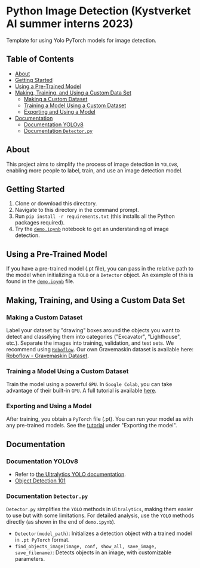 # Python Image Detection (Kystverket AI summer interns 2023)
Template for using Yolo PyTorch models for image detection.

## Table of Contents
- [About](#about)
- [Getting Started](#getting-started)
- [Using a Pre-Trained Model](#using-a-pre-trained-model)
- [Making, Training, and Using a Custom Data Set](#making-training-and-using-a-custom-data-set)
  - [Making a Custom Dataset](#making-a-custom-dataset)
  - [Training a Model Using a Custom Dataset](#training-a-model-using-a-custom-dataset)
  - [Exporting and Using a Model](#exporting-and-using-a-model)
- [Documentation](#documentation)
  - [Documentation YOLOv8](#documentation-yolov8)
  - [Documentation `Detector.py`](#documentation-detectorpy)

## About
This project aims to simplify the process of image detection in `YOLOv8`, enabling more people to label, train, and use an image detection model.

## Getting Started
1. Clone or download this directory.
2. Navigate to this directory in the command prompt.
3. Run `pip install -r requirements.txt` (this installs all the Python packages required).
4. Try the [`demo.ipynb`](demo.ipynb) notebook to get an understanding of image detection.

## Using a Pre-Trained Model
If you have a pre-trained model (.pt file), you can pass in the relative path to the model when initializing a `YOLO` or a `Detector` object. An example of this is found in the [`demo.ipynb`](demo.ipynb) file.

## Making, Training, and Using a Custom Data Set
### Making a Custom Dataset
Label your dataset by "drawing" boxes around the objects you want to detect and classifying them into categories ("Excavator", "Lighthouse", etc.). Separate the images into training, validation, and test sets. We recommend using [`Roboflow`](https://blog.roboflow.com/getting-started-with-roboflow/). Our own Gravemaskin dataset is available here: [Roboflow - Gravemaskin Dataset](https://universe.roboflow.com/ntnu-3oxpl/gravemaskin).

### Training a Model Using a Custom Dataset
Train the model using a powerful `GPU`. In `Google Colab`, you can take advantage of their built-in `GPU`. A full tutorial is available [here](https://colab.research.google.com/drive/1GLWpHQ8mNH1Mfj1RJzq4046cb_qbuInI?usp=sharing).

### Exporting and Using a Model
After training, you obtain a `PyTorch` file (.pt). You can run your model as with any pre-trained models. See the [tutorial](https://colab.research.google.com/drive/1GLWpHQ8mNH1Mfj1RJzq4046cb_qbuInI?usp=sharing) under "Exporting the model".

## Documentation
### Documentation YOLOv8
- Refer to [the Ultralytics YOLO documentation](https://docs.ultralytics.com/).
- [Object Detection 101](https://colab.research.google.com/drive/1GLWpHQ8mNH1Mfj1RJzq4046cb_qbuInI?usp=sharing)

### Documentation `Detector.py`
`Detector.py` simplifies the `YOLO` methods in `Ultralytics`, making them easier to use but with some limitations. For detailed analysis, use the `YOLO` methods directly (as shown in the end of `demo.ipynb`).
- `Detector(model_path)`: Initializes a detection object with a trained model in `.pt PyTorch` format.
- `find_objects_image(image, conf, show_all, save_image, save_filename)`: Detects objects in an image, with customizable parameters.

      
